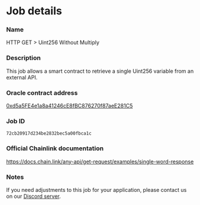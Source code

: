 # Job details

### Name
HTTP GET > Uint256 Without Multiply
### Description
This job allows a smart contract to retrieve a single Uint256 variable from an external API.
### Oracle contract address
[0xd5a5FE4e1a8a41246cE8fBC876270f87aeE281C5](https://testnet.snowtrace.io/address/0xd5a5FE4e1a8a41246cE8fBC876270f87aeE281C5)
### Job ID
`72cb20917d234be2832bec5a00fbca1c`

### Official Chainlink documentation
https://docs.chain.link/any-api/get-request/examples/single-word-response

### Notes
If you need adjustments to this job for your application, please contact us on our [Discord server](https://discord.com/invite/xRWKtpjA9F).
